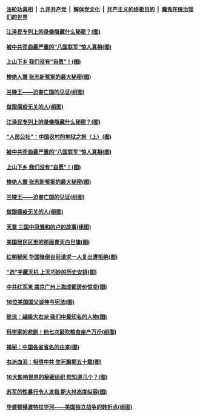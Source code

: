 ####  [法轮功真相](../../../../basic/blob/master/README.md?t=01100902) &nbsp;|&nbsp; [九评共产党](../../../../9ping.md/blob/master/README.md?t=01100902) &nbsp;|&nbsp; [解体党文化](../../../../jtdwh.md/blob/master/README.md?t=01100902)  &nbsp;|&nbsp; [共产主义的终极目的](../../../../gczydzjmd.md/blob/master/README.md?t=01100902) &nbsp;|&nbsp; [魔鬼在统治我们的世界](../../../../mgztzwmdsj.md/blob/master/README.md?t=01100902) 

#### [江泽民专列上的录像隐藏什么秘密？(图)](../pages/p6/957908.md?t=01100902) 

#### [被中共歪曲最严重的“八国联军”惊人真相(图)](../pages/p6/957992.md?t=01100902) 

#### [上山下乡 我们没有“自愿”！(图)](../pages/p6/958033.md?t=01100902) 

#### [惨绝人寰 张志新冤案的最大秘密(图)](../pages/p6/957933.md?t=01100902) 

#### [兰陵王——迫害亡国的见证(组图)](../pages/p6/958321.md?t=01100902) 

#### [做跟瘟疫无关的人(组图)](../pages/p6/958261.md?t=01100902) 

#### [江泽民专列上的录像隐藏什么秘密？(图)](../pages/p6/957908.md?t=01100902) 

#### [“人民公社”：中国农村的地狱之旅（上）(图)](../pages/p6/958264.md?t=01100902) 

#### [被中共歪曲最严重的“八国联军”惊人真相(图)](../pages/p6/957992.md?t=01100902) 

#### [上山下乡 我们没有“自愿”！(图)](../pages/p6/958033.md?t=01100902) 

#### [惨绝人寰 张志新冤案的最大秘密(图)](../pages/p6/957933.md?t=01100902) 

#### [兰陵王——迫害亡国的见证(组图)](../pages/p6/958321.md?t=01100902) 

#### [做跟瘟疫无关的人(组图)](../pages/p6/958261.md?t=01100902) 

#### [天意 三国中凤雏和的卢的故事(组图)](../pages/p6/958335.md?t=01100902) 

#### [美国居民区里的那面青天白日旗(图)](../pages/p6/958136.md?t=01100902) 

#### [红朝秘闻 华国锋倒台前请求一人复出遭拒绝(图)](../pages/p6/957913.md?t=01100902) 

#### [“选”字藏天机 上天巧妙的历史安排(图)](../pages/p6/958161.md?t=01100902) 

#### [中共红军来 南京广州上海成都房价惊变(图)](../pages/p6/957934.md?t=01100902) 

#### [18位美国国父谈神与宪法(图)](../pages/p6/958060.md?t=01100902) 

#### [铁流：越级大右派 我们中最知名的人物(图)](../pages/p6/956329.md?t=01100902) 

#### [科学家的悲剧！他七次鼓吹粮食亩产万斤(组图)](../pages/p6/957851.md?t=01100902) 

#### [揭秘：中国各省省名的由来(图)](../pages/p6/957221.md?t=01100902) 

#### [右派血泪：相信中共 生死飘摇五十载(图)](../pages/p6/956343.md?t=01100902) 

#### [16大影响世界的秘密组织 您知道几个？(图)](../pages/p6/957909.md?t=01100902) 

#### [苏军的性暴行令人发指 斯大林态度纵容(图)](../pages/p6/957185.md?t=01100902) 

#### [华盛顿横渡特拉华河——美国独立战争的转折点(组图)](../pages/p6/957797.md?t=01100902) 

